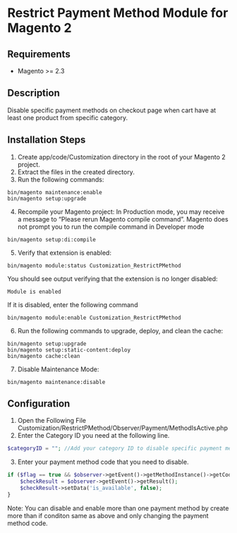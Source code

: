 # Restrict Payment Method Module for Magento 2

## Requirements

* Magento >= 2.3

## Description

Disable specific payment methods on checkout page when cart have at least one product from specific category.

## Installation Steps

1. Create app/code/Customization directory in the root of your Magento 2 project.
2. Extract the files in the created directory.
3. Run the following commands:

```shell
bin/magento maintenance:enable
bin/magento setup:upgrade
```

4. Recompile your Magento project: In Production mode, you may receive a message to “Please rerun Magento compile command”. Magento does not prompt you to run the compile command in Developer mode

```shell
bin/magento setup:di:compile
```

5. Verify that extension is enabled:

```shell
bin/magento module:status Customization_RestrictPMethod
```

You should see output verifying that the extension is no longer disabled:

```shell
Module is enabled
```

If it is disabled, enter the following command

```shell
bin/magento module:enable Customization_RestrictPMethod
```

6. Run the following commands to upgrade, deploy, and clean the cache:

```shell
bin/magento setup:upgrade
bin/magento setup:static-content:deploy
bin/magento cache:clean
```

7. Disable Maintenance Mode:

```shell
bin/magento maintenance:disable
```

## Configuration

1. Open the Following File Customization/RestrictPMethod/Observer/Payment/MethodIsActive.php
2. Enter the Category ID you need at the following line.
```php
$categoryID = ""; //Add your category ID to disable specific payment method on its products
``` 

3. Enter your payment method code that you need to disable.

```php
if ($flag == true && $observer->getEvent()->getMethodInstance()->getCode() == "YOUR PAYMENT METHOD CODE") {
    $checkResult = $observer->getEvent()->getResult();
    $checkResult->setData('is_available', false);
}
```

Note: You can disable and enable more than one payment method by create more than if conditon same as above and only changing the payment method code.

